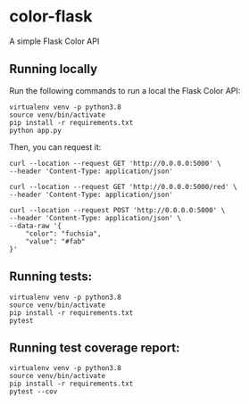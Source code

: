 # color-flask

A simple Flask Color API

## Running locally
Run the following commands to run a local the Flask Color API:
```
virtualenv venv -p python3.8
source venv/bin/activate
pip install -r requirements.txt
python app.py
```

Then, you can request it:
```
curl --location --request GET 'http://0.0.0.0:5000' \
--header 'Content-Type: application/json'
```

```
curl --location --request GET 'http://0.0.0.0:5000/red' \
--header 'Content-Type: application/json'
```

```
curl --location --request POST 'http://0.0.0.0:5000' \
--header 'Content-Type: application/json' \
--data-raw '{
    "color": "fuchsia",
    "value": "#fab"
}'
```

## Running tests:
```
virtualenv venv -p python3.8
source venv/bin/activate
pip install -r requirements.txt
pytest
```

## Running test coverage report:
```
virtualenv venv -p python3.8
source venv/bin/activate
pip install -r requirements.txt
pytest --cov
```